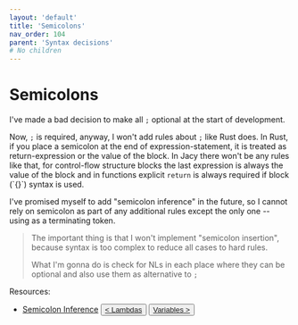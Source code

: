 ```yaml
---
layout: 'default'
title: 'Semicolons'
nav_order: 104
parent: 'Syntax decisions'
# No children
---
```


# Semicolons

I've made a bad decision to make all `;` optional at the start of development.

Now, `;` is required, anyway, I won't add rules about `;` like Rust does. In Rust, if you place a semicolon at the end
of expression-statement, it is treated as return-expression or the value of the block. In Jacy there won't be any rules
like that, for control-flow structure blocks the last expression is always the value of the block and in functions
explicit `return` is always required if block (\`{}\`) syntax is used.

I've promised myself to add "semicolon inference" in the future, so I cannot rely on semicolon as part of any additional
rules except the only one -- using as a terminating token.

> The important thing is that I won't implement "semicolon insertion", because syntax is too complex to reduce all cases
> to hard rules.
>
> What I'm gonna do is check for NLs in each place where they can be optional and also use them as alternative to `;`

Resources:

* [Semicolon Inference](https://pling.jondgoodwin.com/post/semicolon-inference/)
<button class="btn btn-outline"><a href="/syntax-decisions/lambdas.md">< Lambdas</a></button>
<button class="btn btn-outline"><a href="/syntax-decisions/variables.md">Variables ></a></button>
